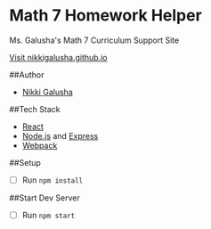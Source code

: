 # Math 7 Homework Helper
Ms. Galusha's Math 7 Curriculum Support Site

[Visit nikkigalusha.github.io](nikkigalusha.github.io)

##Author
* [Nikki Galusha](https://github.com/nikkigalusha)

##Tech Stack
* [React](https://facebook.github.io/react/)
* [Node.js](https://nodejs.org/en/) and [Express](http://expressjs.com/)
* [Webpack](https://webpack.github.io/)

##Setup
- [ ] Run `npm install`

##Start Dev Server
- [ ] Run `npm start`
